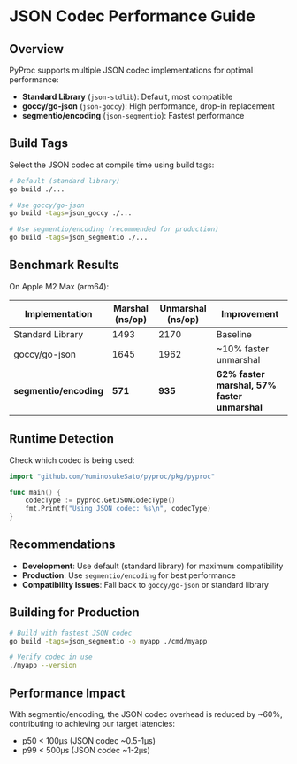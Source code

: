 # JSON Codec Performance Guide

## Overview

PyProc supports multiple JSON codec implementations for optimal performance:

- **Standard Library** (`json-stdlib`): Default, most compatible
- **goccy/go-json** (`json-goccy`): High performance, drop-in replacement
- **segmentio/encoding** (`json-segmentio`): Fastest performance

## Build Tags

Select the JSON codec at compile time using build tags:

```bash
# Default (standard library)
go build ./...

# Use goccy/go-json
go build -tags=json_goccy ./...

# Use segmentio/encoding (recommended for production)
go build -tags=json_segmentio ./...
```

## Benchmark Results

On Apple M2 Max (arm64):

| Implementation | Marshal (ns/op) | Unmarshal (ns/op) | Improvement |
|---|---|---|---|
| Standard Library | 1493 | 2170 | Baseline |
| goccy/go-json | 1645 | 1962 | ~10% faster unmarshal |
| **segmentio/encoding** | **571** | **935** | **62% faster marshal, 57% faster unmarshal** |

## Runtime Detection

Check which codec is being used:

```go
import "github.com/YuminosukeSato/pyproc/pkg/pyproc"

func main() {
    codecType := pyproc.GetJSONCodecType()
    fmt.Printf("Using JSON codec: %s\n", codecType)
}
```

## Recommendations

- **Development**: Use default (standard library) for maximum compatibility
- **Production**: Use `segmentio/encoding` for best performance
- **Compatibility Issues**: Fall back to `goccy/go-json` or standard library

## Building for Production

```bash
# Build with fastest JSON codec
go build -tags=json_segmentio -o myapp ./cmd/myapp

# Verify codec in use
./myapp --version
```

## Performance Impact

With segmentio/encoding, the JSON codec overhead is reduced by ~60%, contributing to achieving our target latencies:
- p50 < 100µs (JSON codec ~0.5-1µs)
- p99 < 500µs (JSON codec ~1-2µs)